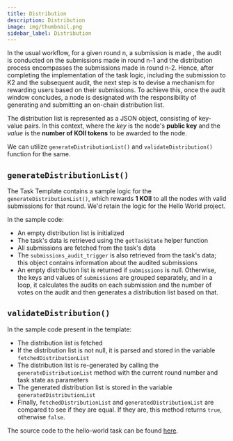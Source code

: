 ```yaml
---
title: Distribution
description: Distribution
image: img/thumbnail.png
sidebar_label: Distribution
---
```


In the usual workflow, for a given round n, a submission is made , the audit is conducted on the submissions made in round n-1 and the distribution process encompasses the submissions made in round n-2. Hence, after completing the implementation of the task logic, including the submission to K2 and the subsequent audit, the next step is to devise a mechanism for rewarding users based on their submissions. To achieve this, once the audit window concludes, a node is designated with the responsibility of generating and submitting an on-chain distribution list.

The distribution list is represented as a JSON object, consisting of key-value pairs. In this context, where the _key_ is the node's **public key** and the _value_ is the **number of KOII tokens** to be awarded to the node.

We can utilize `generateDistributionList()` and `validateDistribution()` function for the same.

## `generateDistributionList()`

The Task Template contains a sample logic for the `generateDistributionList()`, which rewards **1 KOII** to all the nodes with valid submissions for that round. We'd retain the logic for the Hello World project.

In the sample code:

- An empty distribution list is initialized
- The task's data is retrieved using the `getTaskState` helper function
- All submissions are fetched from the task's data
- The `submissions_audit_trigger` is also retrieved from the task's data; this object contains information about the audited submissions
- An empty distribution list is returned if `submissions` is null. Otherwise, the keys and values of `submissions` are grouped separately, and in a loop, it calculates the audits on each submission and the number of votes on the audit and then generates a distribution list based on that.

## `validateDistribution()`

In the sample code present in the template:

- The distribution list is fetched
- If the distribution list is not null, it is parsed and stored in the variable `fetchedDistributionList`
- The distribution list is re-generated by calling the `generateDistributionList` method with the current round number and task state as parameters
- The generated distribution list is stored in the variable `generatedDistributionList`
- Finally, `fetchedDistributionList` and `generatedDistributionList` are compared to see if they are equal. If they are, this method returns `true`, otherwise `false`.

The source code to the hello-world task can be found [here](https://github.com/koii-network/hello-world).
